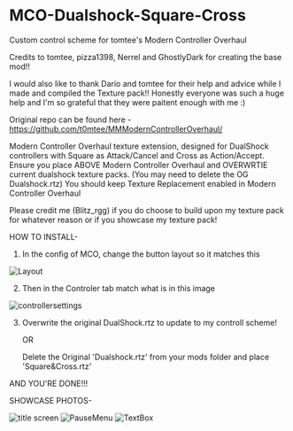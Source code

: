 # MCO-Dualshock-Square-Cross
Custom control scheme for tomtee's Modern Controller Overhaul

Credits to tomtee, pizza1398, Nerrel and GhostlyDark for creating the base mod!!

I would also like to thank Dario and tomtee for their help and advice while I made and compiled the Texture pack!!
Honestly everyone was such a huge help and I'm so grateful that they were paitent enough with me :)

Original repo can be found here -
https://github.com/t0mtee/MMModernControllerOverhaul/

Modern Controller Overhaul texture extension, designed for DualShock controllers with Square as Attack/Cancel and Cross as Action/Accept.
Ensure you place ABOVE Modern Controller Overhaul and OVERWRTIE current dualshock texture packs. (You may need to delete the OG Dualshock.rtz)
You should keep Texture Replacement enabled in Modern Controller Overhaul

Please credit me (Blitz_rgg) if you do choose to build upon my texture pack for whatever reason or if you showcase my texture pack!


HOW TO INSTALL-

1. In the config of MCO, change the button layout so it matches this

![Layout](https://github.com/user-attachments/assets/80dde442-428e-49a2-97d1-9fbd106df721)

2. Then in the Controler tab match what is in this image

![controllersettings](https://github.com/user-attachments/assets/68d3c291-5527-4318-b778-516c744ac1c0)

3. Overwrite the original DualShock.rtz to update to my controll scheme!
   
   OR
   
   Delete the Original 'Dualshock.rtz' from your mods folder and place 'Square&Cross.rtz'

   

AND YOU'RE DONE!!!


SHOWCASE PHOTOS-


![title screen](https://github.com/user-attachments/assets/2f9eb920-0e18-4b2d-b36e-8fd5f190738e)
![PauseMenu](https://github.com/user-attachments/assets/8299edef-72e4-46d1-9133-9d40ada7ec43)
![TextBox](https://github.com/user-attachments/assets/0005c5e2-e08a-4ff1-ae9b-6c0c74c4bbe2)


